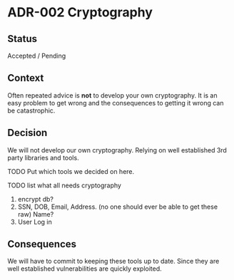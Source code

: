 # ADR-002 Cryptography

## Status

Accepted / Pending

## Context
Often repeated advice is **not** to develop your own cryptography. It is an easy problem to get wrong and the consequences to getting it wrong can be catastrophic.

## Decision
We will not develop our own cryptography. Relying on well established 3rd party libraries and tools.

TODO Put which tools we decided on here.

TODO list what all needs cryptography

1. encrypt db?
2. SSN, DOB, Email, Address. (no one should ever be able to get these raw) Name?
3. User Log in

## Consequences
We will have to commit to keeping these tools up to date. Since they are well established vulnerabilities are quickly exploited.